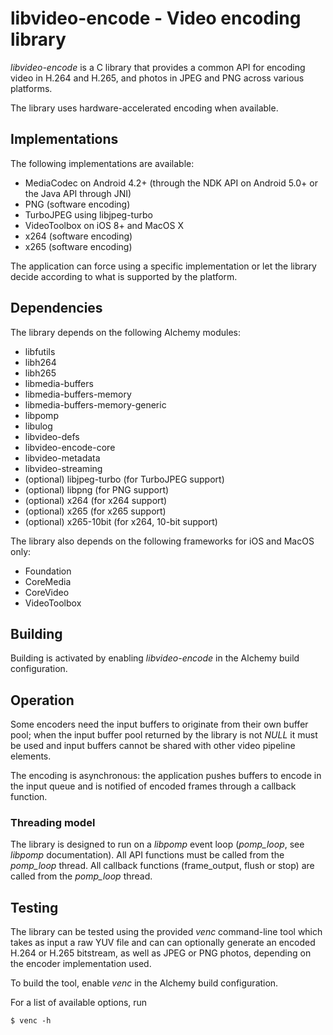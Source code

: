# libvideo-encode - Video encoding library

_libvideo-encode_ is a C library that provides a common API for encoding video
in H.264 and H.265, and photos in JPEG and PNG across various platforms.

The library uses hardware-accelerated encoding when available.

## Implementations

The following implementations are available:

* MediaCodec on Android 4.2+ (through the NDK API on Android 5.0+
or the Java API through JNI)
* PNG (software encoding)
* TurboJPEG using libjpeg-turbo
* VideoToolbox on iOS 8+ and MacOS X
* x264 (software encoding)
* x265 (software encoding)

The application can force using a specific implementation or let the library
decide according to what is supported by the platform.

## Dependencies

The library depends on the following Alchemy modules:

* libfutils
* libh264
* libh265
* libmedia-buffers
* libmedia-buffers-memory
* libmedia-buffers-memory-generic
* libpomp
* libulog
* libvideo-defs
* libvideo-encode-core
* libvideo-metadata
* libvideo-streaming
* (optional) libjpeg-turbo (for TurboJPEG support)
* (optional) libpng (for PNG support)
* (optional) x264 (for x264 support)
* (optional) x265 (for x265 support)
* (optional) x265-10bit (for x264, 10-bit support)

The library also depends on the following frameworks for iOS and MacOS only:

* Foundation
* CoreMedia
* CoreVideo
* VideoToolbox

## Building

Building is activated by enabling _libvideo-encode_ in the Alchemy build
configuration.

## Operation

Some encoders need the input buffers to originate from their own buffer
pool; when the input buffer pool returned by the library is not _NULL_ it must
be used and input buffers cannot be shared with other video pipeline elements.

The encoding is asynchronous: the application pushes buffers to encode in the
input queue and is notified of encoded frames through a callback function.

### Threading model

The library is designed to run on a _libpomp_ event loop (_pomp_loop_, see
_libpomp_ documentation). All API functions must be called from the _pomp_loop_
thread. All callback functions (frame_output, flush or stop) are called from
the _pomp_loop_ thread.

## Testing

The library can be tested using the provided _venc_ command-line tool which
takes as input a raw YUV file and can can optionally generate an encoded H.264
or H.265 bitstream, as well as JPEG or PNG photos, depending on the encoder
implementation used.

To build the tool, enable _venc_ in the Alchemy build configuration.

For a list of available options, run

    $ venc -h
